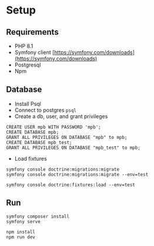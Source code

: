 # Setup

## Requirements
* PHP 8.1
* Symfony client [https://symfony.com/downloads](https://symfony.com/downloads)
* Postgresql
* Npm

## Database

* Install Psql
* Connect to postgres `psql`
* Create a db, user, and grant privileges

```
CREATE USER mpb WITH PASSWORD 'mpb';
CREATE DATABASE mpb;
GRANT ALL PRIVILEGES ON DATABASE "mpb" to mpb;
CREATE DATABASE mpb_test;
GRANT ALL PRIVILEGES ON DATABASE "mpb_test" to mpb;
```

* Load fixtures

```
symfony console doctrine:migrations:migrate
symfony console doctrine:migrations:migrate --env=test
```

```
symfony console doctrine:fixtures:load --env=test
```

## Run

```
symfony composer install
symfony serve
```
```
npm install
npm run dev 
```